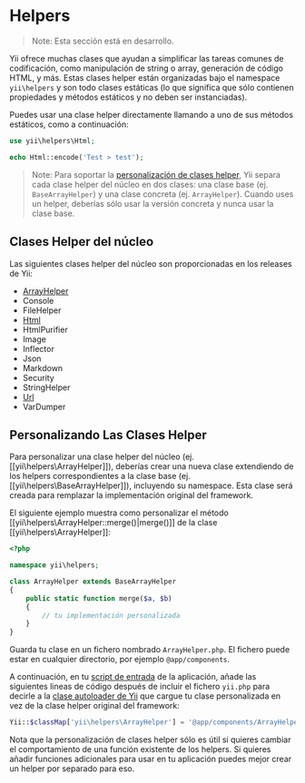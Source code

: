 Helpers
=======

> Note:  Esta sección está en desarrollo.

Yii ofrece muchas clases que ayudan a simplificar las tareas comunes de codificación, como manipulación de string o array,
generación de código HTML, y más. Estas clases helper están organizadas bajo el namespace `yii\helpers` y
son todo clases estáticas (lo que significa que sólo contienen propiedades y métodos estáticos y no deben ser instanciadas).

Puedes usar una clase helper directamente llamando a uno de sus métodos estáticos, como a continuación:

```php
use yii\helpers\Html;

echo Html::encode('Test > test');
```

> Note:  Para soportar la [personalización de clases helper](#customizing-helper-classes), Yii separa cada clase helper del núcleo
  en dos clases: una clase base (ej. `BaseArrayHelper`) y una clase concreta (ej. `ArrayHelper`).
  Cuando uses un helper, deberías sólo usar la versión concreta y nunca usar la clase base.


Clases Helper del núcleo
------------------------

Las siguientes clases helper del núcleo son proporcionadas en los releases de Yii:

- [ArrayHelper](helper-array.md)
- Console
- FileHelper
- [Html](helper-html.md)
- HtmlPurifier
- Image
- Inflector
- Json
- Markdown
- Security
- StringHelper
- [Url](helper-url.md)
- VarDumper


Personalizando Las Clases Helper <span id="customizing-helper-classes"></span>
--------------------------------

Para personalizar una clase helper del núcleo (ej. [[yii\helpers\ArrayHelper]]), deberías crear una nueva clase extendiendo
de los helpers correspondientes a la clase base (ej. [[yii\helpers\BaseArrayHelper]]), incluyendo su namespace. Esta clase
será creada para remplazar la implementación original del framework.

El siguiente ejemplo muestra como personalizar el método [[yii\helpers\ArrayHelper::merge()|merge()]] de la clase
[[yii\helpers\ArrayHelper]]:

```php
<?php

namespace yii\helpers;

class ArrayHelper extends BaseArrayHelper
{
    public static function merge($a, $b)
    {
        // tu implementación personalizada
    }
}
```

Guarda tu clase en un fichero nombrado `ArrayHelper.php`. El fichero puede estar en cualquier directorio, por ejemplo `@app/components`.

A continuación, en tu [script de entrada](structure-entry-scripts.md) de la aplicación, añade las siguientes lineas de código
después de incluir el fichero `yii.php` para decirle a la [clase autoloader de Yii](concept-autoloading.md) que cargue tu
clase personalizada en vez de la clase helper original del framework:

```php
Yii::$classMap['yii\helpers\ArrayHelper'] = '@app/components/ArrayHelper.php';
```

Nota que la personalización de clases helper sólo es útil si quieres cambiar el comportamiento de una función
existente de los helpers. Si quieres añadir funciones adicionales para usar en tu aplicación puedes mejor crear un helper
por separado para eso.
